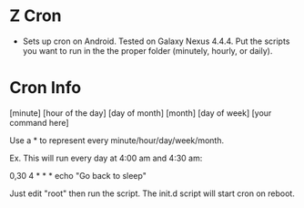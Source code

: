 Z Cron
===============

* Sets up cron on Android. Tested on Galaxy Nexus 4.4.4. Put the scripts you want to run in the the proper folder (minutely, hourly, or daily).


Cron Info
=========

[minute] [hour of the day] [day of month] [month] [day of week] [your command here]

Use a * to represent every minute/hour/day/week/month.

Ex. This will run every day at 4:00 am and 4:30 am:

0,30 4 * * * echo "Go back to sleep"

Just edit "root" then run the script. The init.d script will start cron on reboot.

